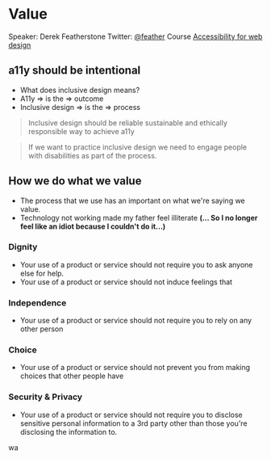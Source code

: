 # Value
Speaker: Derek Featherstone
Twitter: [@feather](http://www.twitter.com/feather)
Course [Accessibility for web design](https://www.linkedin.com/learning/accessibility-for-web-design)

## a11y should be intentional
- What does inclusive design means?   
- A11y => is the => outcome  
- Inclusive design => is the => process

> Inclusive design should be reliable sustainable and ethically responsible way to achieve a11y

> If we want to practice inclusive design we need to engage people with disabilities as part of the process. 

## How we do what we value 
- The process that we use has an important on what we're saying we value.
- Technology not working made my father feel illiterate 
**(... So I no longer feel like an idiot because I couldn't do it...)**

### Dignity 
- Your use of a product or service should not require you to ask anyone else for help.
- Your use of a product or service should not induce feelings that 

### Independence 
- Your use of a product or service should not require you to rely on any other person

### Choice 
- Your use of a product or service should not prevent you from making choices that other people have

### Security & Privacy
- Your use of a product or service should not require you to disclose sensitive personal information to a 3rd party other than those you're disclosing the information to. 



wa
